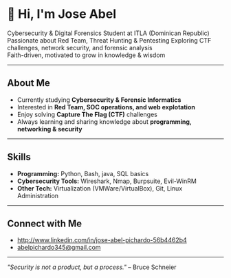 # 👋 Hi, I'm Jose Abel  

 Cybersecurity & Digital Forensics Student at ITLA (Dominican Republic)  
 Passionate about Red Team, Threat Hunting & Pentesting 
 Exploring CTF challenges, network security, and forensic analysis  
 Faith-driven, motivated to grow in knowledge & wisdom  

---

##  About Me
-  Currently studying **Cybersecurity & Forensic Informatics**  
-  Interested in **Red Team, SOC operations, and web explotation**  
-  Enjoy solving **Capture The Flag (CTF)** challenges  
-  Always learning and sharing knowledge about **programming, networking & security**  

---

##  Skills
- **Programming:** Python, Bash, java, SQL basics  
- **Cybersecurity Tools:** Wireshark, Nmap, Burpsuite, Evil-WinRM  
- **Other Tech:** Virtualization (VMWare/VirtualBox), Git, Linux Administration  

---

##  Connect with Me
- http://www.linkedin.com/in/jose-abel-pichardo-56b4462b4
- abelpichardo345@gmail.com
---

 *"Security is not a product, but a process."* – Bruce Schneier  
